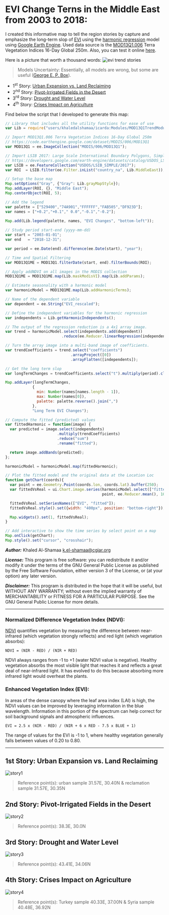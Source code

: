 # EVI Change Terns in the Middle East from 2003 to 2018:
I created this informative map to tell the region stories by capture and emphasize the long-term slop of [EVI](https://en.wikipedia.org/wiki/Enhanced_vegetation_index)
using the [harmonic regression](https://docs.google.com/document/d/1mNIRB90jwLuASO1JYas1kuOXCLbOoy1Z4NlV1qIXM10/edit) model using 
[Google Earth Engine](https://developers.google.com/earth-engine/guides/playground). 
Used data source is the [MOD13Q1.006](https://developers.google.com/earth-engine/datasets/catalog/MODIS_006_MOD13Q1) Terra Vegetation Indices 
16-Day Global 250m. Also, you can test it online [here](https://code.earthengine.google.com/9508fccb9c007c50ddb86c91ffe1f2c7).

Here is a picture that worth a thousand words:
![evi trend stories](https://user-images.githubusercontent.com/11270404/130354551-3d1d7e6c-d251-468f-93e6-048cd1184661.jpg)

> Models Uncertainty: Essentially, all models are wrong, but some are useful ([George E. P. Box](https://en.wikipedia.org/wiki/George_E._P._Box)).

* 1<sup>st</sup> Story: [Urban Expansion vs. Land Reclaiming](#1st-story-urban-expansion-vs-land-reclaiming)
* 2<sup>nd</sup> Story: [Pivot-Irrigated Fields in the Desert](#2nd-story-pivot-irrigated-fields-in-the-desert)
* 3<sup>rd</sup> Story: [Drought and Water Level](#3rd-story-drought-and-water-level)
* 4<sup>th</sup> Story: [Crises Impact on Agriculture](#4th-story-crises-impact-on-agriculture)

Find below the script that I developed to generate this map:

```javascript
// Library that includes all the utility functions for ease of use
var Lib = require("users/khaledalshamaa/icarda:Modules/MOD13Q1TrendModule.js");

// Import MOD13Q1.006 Terra Vegetation Indices 16-Day Global 250m
// https://code.earthengine.google.com/dataset/MODIS/006/MOD13Q1
var MOD13Q1 = ee.ImageCollection("MODIS/006/MOD13Q1");

// Import LSIB 2017: Large Scale International Boundary Polygons, Simplified
// https://developers.google.com/earth-engine/datasets/catalog/USDOS_LSIB_SIMPLE_2017
var LSIB = ee.FeatureCollection("USDOS/LSIB_SIMPLE/2017");
var ROI  = LSIB.filter(ee.Filter.inList("country_na", Lib.MiddleEast));

// Setup the base map
Map.setOptions("Gray", {"Gray": Lib.grayMapStyle});
Map.addLayer(ROI, {}, "Middle East");
Map.centerObject(ROI, 5);

// Add the legend
var palette = ["529400","74A901","FFFFFF","FAB505","DF923D"];
var names = ["+0.2","+0.1"," 0.0","-0.1","-0.2"];
 
Map.add(Lib.legend(palette, names, "EVI Changes", "bottom-left"));

// Study period start-end (yyyy-mm-dd)
var start = "2003-01-01";
var end   = "2018-12-31";

var period = ee.Date(end).difference(ee.Date(start), "year");

// Time and Spatial Filtering
var MOD13Q1ME = MOD13Q1.filterDate(start, end).filterBounds(ROI);

// Apply addNDVI on all images in the MODIS collection 
MOD13Q1ME = MOD13Q1ME.map(Lib.maskModisVI).map(Lib.addParams);

// Estimate seasonality with a harmonic model
var harmonicModel = MOD13Q1ME.map(Lib.addHarmonicTerms);

// Name of the dependent variable
var dependent = ee.String("EVI_rescaled");

// Define the independent variables for the harmonic regression
var independents = Lib.getHarmonicIndependents();

// The output of the regression reduction is a 4x1 array image.
var trend = harmonicModel.select(independents.add(dependent))
                         .reduce(ee.Reducer.linearRegression(independents.length(), 1));

// Turn the array image into a multi-band image of coefficients.
var trendCoefficients = trend.select("coefficients")
                             .arrayProject([0])
                             .arrayFlatten([independents]);

// Get the long term slop 
var longTermChanges = trendCoefficients.select("t").multiply(period).clip(ROI);

Map.addLayer(longTermChanges, 
            {
              min: Number(names[names.length - 1]), 
              max: Number(names[0]), 
              palette: palette.reverse().join(",")
            }, 
            "Long Term EVI Changes");

// Compute the fitted (predicted) values
var fittedHarmonic = function(image) {
  var predicted = image.select(independents)
                       .multiply(trendCoefficients)
                       .reduce("sum")
                       .rename("fitted");

  return image.addBands(predicted);
};

harmonicModel = harmonicModel.map(fittedHarmonic);

// Plot the fitted model and the original data at the Location Loc
function getChart(coords){
  var point = ee.Geometry.Point(coords.lon, coords.lat).buffer(250);
  var fittedVsReal = ui.Chart.image.series(harmonicModel.select(["fitted","EVI_rescaled"]), 
                                           point, ee.Reducer.mean(), 1000);

  fittedVsReal.setSeriesNames(["EVI", "fitted"]);
  fittedVsReal.style().set({width: "400px", position: "bottom-right"});

  Map.widgets().set(1, fittedVsReal);
}

// Add interactive to show the time series by select point on a map
Map.onClick(getChart);
Map.style().set("cursor", "crosshair");
```

**_Author:_** Khaled Al-Shamaa <k.el-shamaa@cgiar.org>

**_License:_** This program is free software: you can redistribute it and/or modify it under the terms of the GNU General Public License as published by 
the Free Software Foundation, either version 3 of the License, or (at your option) any later version.

**_Disclaimer:_** This program is distributed in the hope that it will be useful, but WITHOUT ANY WARRANTY; without even the implied warranty of MERCHANTABILITY 
or FITNESS FOR A PARTICULAR PURPOSE. See the GNU General Public License for more details.

---

### Normalized Difference Vegetation Index (NDVI):
[NDVI](https://earthobservatory.nasa.gov/Features/MeasuringVegetation/measuring_vegetation_2.php) quantifies vegetation by measuring the difference between 
near-infrared (which vegetation strongly reflects) and red light (which vegetation absorbs):

`NDVI = (NIR - RED) / (NIR + RED)`

NDVI always ranges from -1 to +1 (water NDVI value is negative). Healthy vegetation absorbs the most visible light that reaches it and reflects a great deal 
of near-infrared light. It has evolved to do this because absorbing more infrared light would overheat the plants.

### Enhanced Vegetation Index (EVI):
In areas of the dense canopy where the leaf area index (LAI) is high, the NDVI values can be improved by leveraging information in the blue wavelength. 
Information in this portion of the spectrum can help correct for soil background signals and atmospheric influences.

`EVI = 2.5 x (NIR - RED) / (NIR + 6 x RED - 7.5 x BLUE + 1)`

The range of values for the EVI is -1 to 1, where healthy vegetation generally falls between values of 0.20 to 0.80.

---

## 1st Story: Urban Expansion vs. Land Reclaiming
![story1](https://user-images.githubusercontent.com/11270404/130354565-315b6f39-af61-4c08-9dae-ab7838ff322a.jpg)

> Reference point(s): urban sample 31.57E, 30.40N & reclamation sample 31.57E, 30.35N

## 2nd Story: Pivot-Irrigated Fields in the Desert
![story2](https://user-images.githubusercontent.com/11270404/130354592-470015a2-9bc6-40e0-893b-72186da19805.jpg)

> Reference point(s): 38.3E, 30.0N

## 3rd Story: Drought and Water Level
![story3](https://user-images.githubusercontent.com/11270404/130354599-8360544a-fe6a-4cf6-95e6-61bb3cdafb8f.jpg)

> Reference point(s): 43.41E, 34.06N

## 4th Story: Crises Impact on Agriculture
![story4](https://user-images.githubusercontent.com/11270404/130354609-0e349416-f897-4b65-bf26-e28c2e04b5dd.jpg)

> Reference point(s): Turkey sample 40.33E, 37.00N & Syria sample 40.48E, 36.92N

